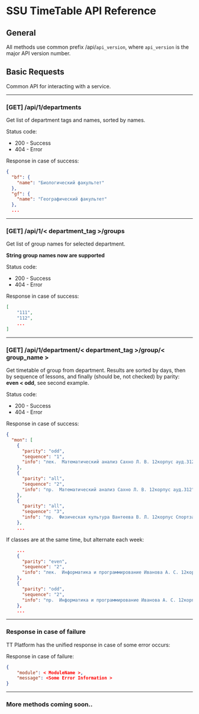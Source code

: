 SSU TimeTable API Reference
==========================

General
-------

All methods use common prefix /api/```api_version```, where ```api_version``` is the major API version number.


Basic Requests
--------------

Common API for interacting with a service.

---
### [GET] /api/1/departments

Get list of department tags and names, sorted by names.

Status code:

* 200 - Success
* 404 - Error

Response in case of success:
```json
{
  "bf": {
    "name": "Биологический факультет"
  },
  "gf": {
    "name": "Географический факультет"
  },
  ...
```

---
### [GET] /api/1/< department_tag >/groups

Get list of group names for selected department.

**String group names now are supported**

Status code:

* 200 - Success
* 404 - Error

Response in case of success:
```json
[
	"111",
	"112",
	...
]
```

---
### [GET] /api/1/department/< department_tag >/group/< group_name >

Get timetable of group from department. Results are sorted by days, then by sequence of lessons, and finally (should be, not checked) by parity: **even < odd**, see second example. 

Status code:

* 200 - Success
* 404 - Error

Response in case of success:
```json
{
  "mon": [
    {
      "parity": "odd",
      "sequence": "1",
      "info": "лек.  Математический анализ Сахно Л. В. 12корпус ауд.312"
    },
    {
      "parity": "all",
      "sequence": "2",
      "info": "пр.  Математический анализ Сахно Л. В. 12корпус ауд.312"
    },
    {
      "parity": "all",
      "sequence": "3",
      "info": "пр.  Физическая культура Вантеева В. Л. 12корпус Спортзал"
    },
	...
```
If classes are at the same time, but alternate each week:
```json
	...
	{
      "parity": "even",
      "sequence": "2",
      "info": "лек.  Информатика и программирование Иванова А. С. 12корпус ауд.303 "
    },
    {
      "parity": "odd",
      "sequence": "2",
      "info": "пр.  Информатика и программирование Иванова А. С. 12корпус ауд.30"
    },
    ...
```
	
---
### Response in case of failure
TT Platform has the unified response in case of some error occurs: 

Response in case of failure:
```json
{
	"module": < ModuleName >,
	"message": <Some Error Information >
}
```

----
### More methods coming soon..